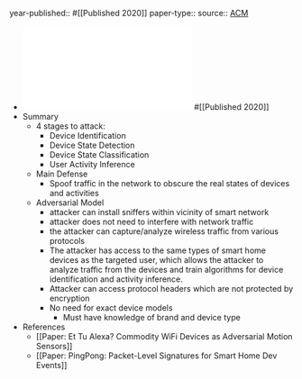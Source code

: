 year-published:: #[[Published 2020]] 
paper-type:: 
source:: [ACM](https://dl.acm.org/doi/10.1145/3395351.3399421)

- ![Peek-a-Boo: I see your smart home activities, even encrypted](../assets/Peek-a-Boo_I_see_your_smart_home_activities_even_encrypted_1733442033064_0.pdf) #[[Published 2020]]
- Summary
	- 4 stages to attack:
		- Device Identification
		- Device State Detection
		- Device State Classification
		- User Activity Inference
	- Main Defense
		- Spoof traffic in the network to obscure the real states of devices and activities
	- Adversarial Model
		- attacker can install sniffers within vicinity of smart network
		- attacker does not need to interfere with network traffic
		- the attacker can capture/analyze wireless traffic from various protocols
		- The attacker has access to the same types of smart home devices as the targeted user, which allows the attacker to analyze traffic from the devices and train algorithms for device identification and activity inference.
		- Attacker can access protocol headers which are not protected by encryption
		- No need for exact device models
			- Must have knowledge of brand and device type
- References
	- [[Paper: Et Tu Alexa? Commodity WiFi Devices as Adversarial Motion Sensors]]
	- [[Paper: PingPong: Packet-Level Signatures for Smart Home Dev Events]]